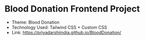 # Blood Donation Frontend Project 

- Theme: Blood Donation
- Technology Used: Tailwind CSS + Custom CSS
- Link: https://priyadarshiindia.github.io/BloodDonation/
